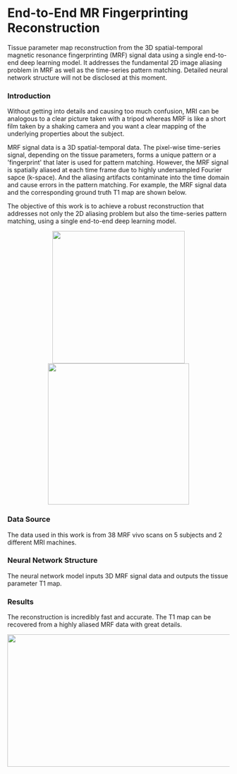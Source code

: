 # End-to-End MR Fingerprinting Reconstruction
Tissue parameter map reconstruction from the 3D spatial-temporal magnetic resonance fingerprinting (MRF) signal data using a single end-to-end deep learning model. It addresses the fundamental 2D image aliasing problem in MRF as well as the time-series pattern matching. Detailed neural network structure will not be disclosed at this moment.

### Introduction
Without getting into details and causing too much confusion, MRI can be analogous to a clear picture taken with a tripod whereas MRF is like a short film taken by a shaking camera and you want a clear mapping of the underlying properties about the subject. 

MRF signal data is a 3D spatial-temporal data. The pixel-wise time-series signal, depending on the tissue parameters, forms a unique pattern or a 'fingerprint' that later is used for pattern matching. However, the MRF signal is spatially aliased at each time frame due to highly undersampled Fourier sapce (k-space). And the aliasing artifacts contaminate into the time domain and cause errors in the pattern matching. For example, the MRF signal data and the corresponding ground truth T1 map are shown below. 

The objective of this work is to achieve a robust reconstruction that addresses not only the 2D aliasing problem but also the time-series pattern matching, using a single end-to-end deep learning model.

<p align="center">
<img src="https://github.com/mxf293/End-to-End_MR_Fingerprinting_Reconstruction/blob/master/pics/MRF_Signal.gif" width="300" height="300">
<img src="https://github.com/mxf293/End-to-End_MR_Fingerprinting_Reconstruction/blob/master/pics/Ground%20Truth%20T1%20Map.png" width="320" height="320">
</p>

### Data Source
The data used in this work is from 38 MRF vivo scans on 5 subjects and 2 different MRI machines.

### Neural Network Structure
The neural network model inputs 3D MRF signal data and outputs the tissue parameter T1 map. 

### Results
The reconstruction is incredibly fast and accurate. The T1 map can be recovered from a highly aliased MRF data with great details.
<p align="center">
<img src="https://github.com/mxf293/End-to-End_MR_Fingerprinting_Reconstruction/blob/master/pics/Recon%20T1%20-%20Ground%20Truth%20T1.png" width="600" height="300">
</p>



